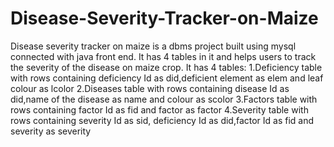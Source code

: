 # Disease-Severity-Tracker-on-Maize
Disease severity tracker on maize is a dbms project built using mysql connected with java front end. It has 4 tables in it and helps users to track the severity of the disease on maize crop.
It has 4 tables:
1.Deficiency table with rows containing deficiency Id as did,deficient element as elem and leaf colour as lcolor
2.Diseases table with rows containing disease Id as did,name of the disease as name and colour as scolor
3.Factors table with rows containing factor Id as fid and factor as factor
4.Severity table with rows containing severity Id as sid, deficiency Id as did,factor Id as fid and severity as severity



